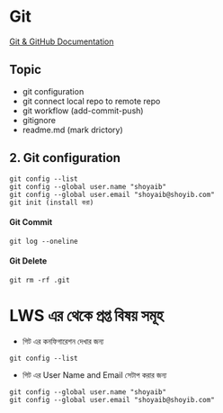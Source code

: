 # Git

[Git & GitHub Documentation](https://github.com/anisul-Islam/git-github-documentation)

## Topic

- git configuration
- git connect local repo to remote repo
- git workflow (add-commit-push)
- gitignore
- readme.md (mark drictory)

## 2. Git configuration

```
git config --list
git config --global user.name "shoyaib"
git config --global user.email "shoyaib@shoyib.com"
git init (install করা)

```

#### Git Commit

```
git log --oneline
```

#### Git Delete

```
git rm -rf .git
```

# LWS এর থেকে প্রপ্ত বিষয় সমূহ

- গিট এর কনফিগারেশন দেখার জন্য

```
git config --list
```

- গিট এর User Name and Email সেটাপ করার জন্য

```
git config --global user.name "shoyaib"
git config --global user.email "shoyaib@shoyib.com"
```
